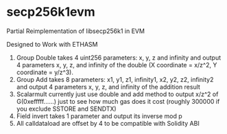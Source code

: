# secp256k1evm
Partial Reimplementation of libsecp256k1 in EVM

Designed to Work with ETHASM

1. Group Double takes 4 uint256 parameters: x, y, z and infinity and output 4 parameters x, y, z, and infinity of the double (X coordinate = x/z^2, Y coordinate = y/z^3).
2. Group Add takes 8 parameters: x1, y1, z1, infinity1, x2, y2, z2, infinity2 and output 4 parameters x, y, z, and infinity of the addition result
3. Scalarmult currently just use double and add method to output x/z^2 of G(0xefffff......) just to see how much gas does it cost (roughly 300000 if you exclude SSTORE and SENDTX)
4. Field invert takes 1 parameter and output its inverse mod p
5. All calldataload are offset by 4 to be compatible with Solidity ABI
